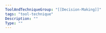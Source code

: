 ```yaml
---
ToolAndTechniqueGroup: "[[Decision-Making]]"
tags: "tool-technique"
Description: ""
Type: ""
---
```


